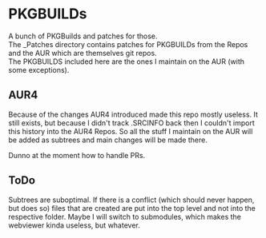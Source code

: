 # PKGBUILDs
A bunch of PKGBuilds and patches for those.  
The _Patches directory contains patches for PKGBUILDs from the Repos and the AUR which are themselves git repos.  
The PKGBUILDS included here are the ones I maintain on the AUR (with some exceptions).  

## AUR4
Because of the changes AUR4 introduced made this repo mostly useless.
It still exists, but because I didn't track .SRCINFO back then I couldn't import this history into the AUR4 Repos.
So all the stuff I maintain on the AUR will be added as subtrees and main changes will be made there.

Dunno at the moment how to handle PRs.

## ToDo
Subtrees are suboptimal.
If there is a conflict (which should never happen, but does so) files that are created are put into the top level and not into the respective folder.
Maybe I will switch to submodules, which makes the webviewer kinda useless, but whatever.

